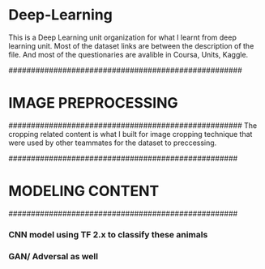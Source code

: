 # Deep-Learning
This is a Deep Learning unit organization for what I learnt from deep learning unit. Most of the dataset links are between the description of the file. And most of the questionaries are avalible in Coursa, Units, Kaggle.

####################################################
#               IMAGE PREPROCESSING                #
####################################################
The cropping related content is what I built for image cropping technique that were used by other teammates for the dataset to preccessing.




###################################################
#                MODELING CONTENT                 #
###################################################
### CNN model using TF 2.x to classify these animals
### GAN/ Adversal as well
